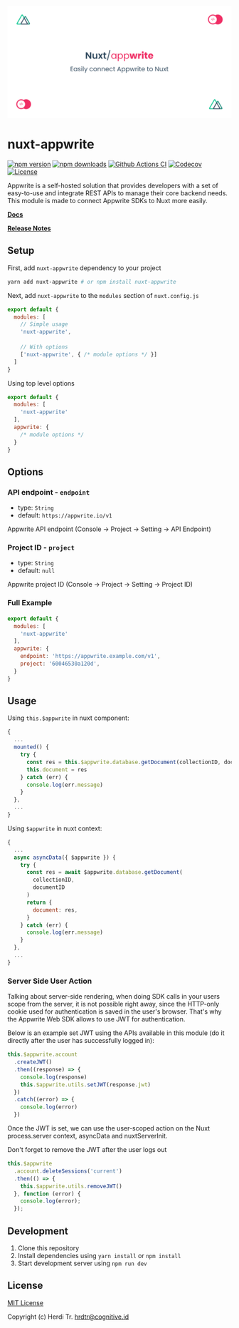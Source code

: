 [![nuxt-appwrite](https://github.com/Hrdtr/nuxt-appwrite/raw/main/docs/static/preview-bg-white.png)](#nuxt-appwrite)

# nuxt-appwrite

[![npm version][npm-version-src]][npm-version-href]
[![npm downloads][npm-downloads-src]][npm-downloads-href]
[![Github Actions CI][github-actions-ci-src]][github-actions-ci-href]
[![Codecov][codecov-src]][codecov-href]
[![License][license-src]][license-href]

Appwrite is a self-hosted solution that provides developers with a set of easy-to-use and integrate REST APIs to manage their core backend needs. This module is made to connect Appwrite SDKs to Nuxt more easily.

[**Docs**](/#)

[**Release Notes**](./CHANGELOG.md)

## Setup

First, add `nuxt-appwrite` dependency to your project

  ```bash
  yarn add nuxt-appwrite # or npm install nuxt-appwrite
  ```

Next, add `nuxt-appwrite` to the `modules` section of `nuxt.config.js`

  ```js
  export default {
    modules: [
      // Simple usage
      'nuxt-appwrite',

      // With options
      ['nuxt-appwrite', { /* module options */ }]
    ]
  }
  ```

  Using top level options

  ```js
  export default {
    modules: [
      'nuxt-appwrite'
    ],
    appwrite: {
      /* module options */
    }
  }
  ```

## Options

### API endpoint - `endpoint`

- type: `String`
- default: `https://appwrite.io/v1`

Appwrite API endpoint (Console -> Project -> Setting -> API Endpoint)

### Project ID - `project`

- type: `String`
- default: `null`

Appwrite project ID (Console -> Project -> Setting -> Project ID)

### Full Example

```js
export default {
  modules: [
    'nuxt-appwrite'
  ],
  appwrite: {
    endpoint: 'https://appwrite.example.com/v1',
    project: '60046530a120d',
  }
}
```

## Usage

Using `this.$appwrite` in nuxt component:

  ```js
  {
    ...
    mounted() {
      try {
        const res = this.$appwrite.database.getDocument(collectionID, documentID)
        this.document = res
      } catch (err) {
        console.log(err.message)
      }
    },
    ...
  }
  ```

Using `$appwrite` in nuxt context:

```js
{
  ...
  async asyncData({ $appwrite }) {
    try {
      const res = await $appwrite.database.getDocument(
        collectionID,
        documentID
      )
      return {
        document: res,
      }
    } catch (err) {
      console.log(err.message)
    }
  },
  ...
}
```

### Server Side User Action

Talking about server-side rendering, when doing SDK calls in your users scope from the server, it is not possible right away, since the HTTP-only cookie used for authentication is saved in the user's browser. That's why the Appwrite Web SDK allows to use JWT for authentication.

Below is an example set JWT using the APIs available in this module (do it directly after the user has successfully logged in):

  ```js
  this.$appwrite.account
    .createJWT()
    .then((response) => {
      console.log(response)
      this.$appwrite.utils.setJWT(response.jwt)
    })
    .catch((error) => {
      console.log(error)
    })
  ```

Once the JWT is set, we can use the user-scoped action on the Nuxt process.server context, asyncData and nuxtServerInit.

Don't forget to remove the JWT after the user logs out

  ```js
  this.$appwrite
    .account.deleteSessions('current')
    .then(() => {
      this.$appwrite.utils.removeJWT()
    }, function (error) {
      console.log(error);
    });
  ```

## Development

1. Clone this repository
2. Install dependencies using `yarn install` or `npm install`
3. Start development server using `npm run dev`

## License

[MIT License](./LICENSE)

Copyright (c) Herdi Tr. <hrdtr@cognitive.id>

<!-- Badges -->
[npm-version-src]: https://img.shields.io/npm/v/nuxt-appwrite/latest.svg
[npm-version-href]: https://npmjs.com/package/nuxt-appwrite

[npm-downloads-src]: https://img.shields.io/npm/dt/nuxt-appwrite.svg
[npm-downloads-href]: https://npmjs.com/package/nuxt-appwrite

[github-actions-ci-src]: https://github.com/Hrdtr/nuxt-appwrite/workflows/ci/badge.svg
[github-actions-ci-href]: https://github.com/Hrdtr/nuxt-appwrite/actions?query=workflow%3Aci

[codecov-src]: https://img.shields.io/codecov/c/github/Hrdtr/nuxt-appwrite.svg
[codecov-href]: https://codecov.io/gh/Hrdtr/nuxt-appwrite

[license-src]: https://img.shields.io/npm/l/nuxt-appwrite.svg
[license-href]: https://npmjs.com/package/nuxt-appwrite
